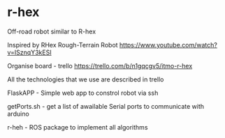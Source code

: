 # r-hex
Off-road robot similar to R-hex

Inspired by RHex Rough-Terrain Robot 
https://www.youtube.com/watch?v=ISznqY3kESI

Organise board - trello
https://trello.com/b/n1gqcgv5/itmo-r-hex

All the technologies that we use are described in trello

FlaskAPP - Simple web app to constrol robot via ssh

getPorts.sh - get a list of awailable Serial ports to communicate with arduino

r-heh - ROS package to implement all algorithms
